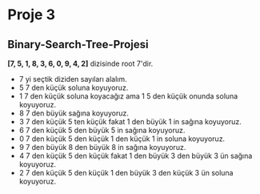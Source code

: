 # Proje 3

## Binary-Search-Tree-Projesi


**[7, 5, 1, 8, 3, 6, 0, 9, 4, 2]**  dizisinde root 7'dir.

- 7 yi seçtik diziden sayıları alalım.
- 5 7 den küçük soluna koyuyoruz.
- 1 7 den küçük soluna koyacağız ama 1 5 den küçük onunda soluna koyuyoruz.
- 8 7 den büyük sağına koyuyoruz. 
- 3 7 den küçük 5 ten küçük fakat 1 den büyük 1 in sağına koyuyoruz.
- 6 7 den küçük 5 den büyük 5 in sağına koyuyoruz.
- 0 7 den küçük 5 den küçük 1 den küçük 1 in soluna koyuyoruz.
- 9 7 den büyük 8 den büyük 8 in sağına koyuyoruz.
- 4 7 den küçük 5 den küçük fakat 1 den büyük 3 den büyük 3 ün sağına koyuyoruz.
- 2 7 den küçük 5 den küçük 1 den büyük 3 den küçük 3 ün soluna koyuyoruz.

